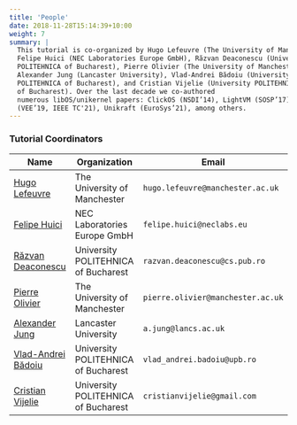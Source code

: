 ```yaml
---
title: 'People'
date: 2018-11-28T15:14:39+10:00
weight: 7
summary: |
  This tutorial is co-organized by Hugo Lefeuvre (The University of Manchester),
  Felipe Huici (NEC Laboratories Europe GmbH), Răzvan Deaconescu (University
  POLITEHNICA of Bucharest), Pierre Olivier (The University of Manchester),
  Alexander Jung (Lancaster University), Vlad-Andrei Bădoiu (University
  POLITEHNICA of Bucharest), and Cristian Vijelie (University POLITEHNICA
  of Bucharest). Over the last decade we co-authored
  numerous libOS/unikernel papers: ClickOS (NSDI’14), LightVM (SOSP’17), Hermitux
  (VEE’19, IEEE TC'21), Unikraft (EuroSys’21), among others.
---
```


### Tutorial Coordinators

| Name                                                    | Organization                        | Email                             |
| ------------------------------------------------------- | ----------------------------------- | --------------------------------- |
| [Hugo Lefeuvre](https://github.com/hlef/)               | The University of Manchester        | `hugo.lefeuvre@manchester.ac.uk`  |
| [Felipe Huici](https://github.com/felipehuici/)         | NEC Laboratories Europe GmbH        | `felipe.huici@neclabs.eu`         |
| [Răzvan Deaconescu](https://github.com/razvand)         | University POLITEHNICA of Bucharest | `razvan.deaconescu@cs.pub.ro`     |
| [Pierre Olivier](https://github.com/olivierpierre)      | The University of Manchester        | `pierre.olivier@manchester.ac.uk` |
| [Alexander Jung](https://github.com/nderjung)           | Lancaster University                | `a.jung@lancs.ac.uk`              |
| [Vlad-Andrei Bădoiu](https://vladandrew.github.io/)     | University POLITEHNICA of Bucharest | `vlad_andrei.badoiu@upb.ro`       |
| [Cristian Vijelie](https://github.com/cristian-vijelie) | University POLITEHNICA of Bucharest | `cristianvijelie@gmail.com`       |
